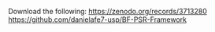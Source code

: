 Download the following:
https://zenodo.org/records/3713280
https://github.com/danielafe7-usp/BF-PSR-Framework
